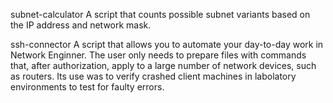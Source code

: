 subnet-calculator
A script that counts possible subnet variants based on the IP address and network mask.

ssh-connector
A script that allows you to automate your day-to-day work in Network Enginner. The user only needs to prepare files
with commands that, after authorization, apply to a large number of network devices, such as routers. Its use was to verify
crashed client machines in labolatory environments to test for faulty errors.
